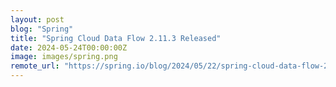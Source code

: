 ```yaml
---
layout: post
blog: "Spring"
title: "Spring Cloud Data Flow 2.11.3 Released"
date: 2024-05-24T00:00:00Z
image: images/spring.png
remote_url: "https://spring.io/blog/2024/05/22/spring-cloud-data-flow-2-11-3-released"
---
```

